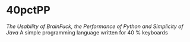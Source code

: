 # 40pctPP
_The Usability of BrainFuck, the Performance of Python and Simplicity of Java_
A simple programming language written for 40 % keyboards 
